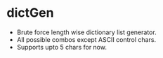 # dictGen
- Brute force length wise dictionary list generator.
- All possible combos except ASCII control chars.
- Supports upto 5 chars for now.
